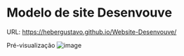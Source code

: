 # Modelo de site Desenvouve

URL: https://hebergustavo.github.io/Website-Desenvouve/

Pré-visualização
![image](https://github.com/heberGustavo/Website-Desenvouve/assets/44476616/5289079b-0904-4ebe-9d65-13ae121091f7)
